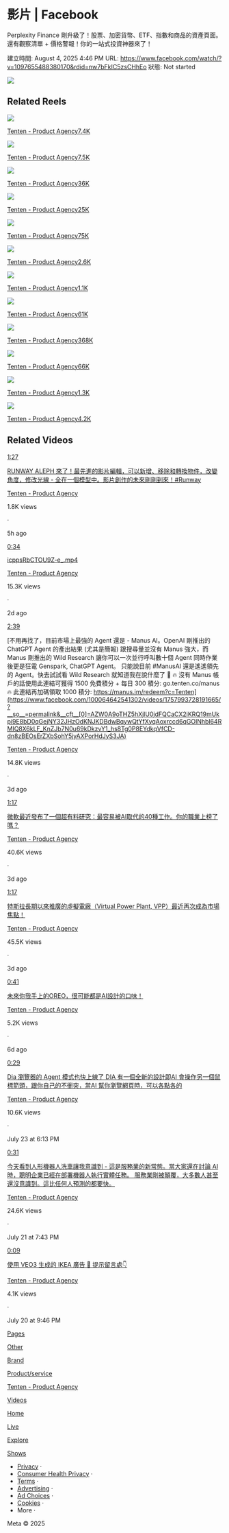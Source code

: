 # 影片 | Facebook
Perplexity Finance 剛升級了！股票、加密貨幣、ETF、指數和商品的資產頁面。還有觀察清單 + 價格警報！你的一站式投資神器來了！

建立時間: August 4, 2025 4:46 PM
URL: https://www.facebook.com/watch/?v=1097655488380170&rdid=nw7bFkIC5zsCHhEo
狀態: Not started

![](https://scontent-hou1-1.xx.fbcdn.net/v/t15.5256-10/527041414_1089455655942951_5255182507547751812_n.jpg?stp=dst-jpg_s960x960_tt6&_nc_cat=106&ccb=1-7&_nc_sid=50ce42&_nc_ohc=wo3Lpn4TE6EQ7kNvwFkeHcK&_nc_oc=AdnZIjvJr1c-okZafpPbdnYFO3ORxkWSdLYzq1oDBxM-_lmRP5MK0u7j7rAN_hA79aE&_nc_zt=23&_nc_ht=scontent-hou1-1.xx&_nc_gid=JeZS0-4k2BxeBu92OXtsqg&oh=00_AfUe3wGMOyGxvlIgDoRZkuq0cn4HYidy-Fho09JJfgHb0w&oe=68966041)

## Related Reels

![](https://scontent-hou1-1.xx.fbcdn.net/v/t15.5256-10/516539001_1059106129680462_8755841215986417065_n.jpg?stp=dst-jpg_s960x960_tt6&_nc_cat=110&ccb=1-7&_nc_sid=73dd82&_nc_ohc=JuoqKsnDIpoQ7kNvwFSEiUB&_nc_oc=AdnNET2--Wp7P6RG1M7dWbLD7qDjtKBcRz63aOmbei9JkKBcAhIxpav7v3tzJdBW2Rs&_nc_zt=23&_nc_ht=scontent-hou1-1.xx&_nc_gid=JeZS0-4k2BxeBu92OXtsqg&oh=00_AfWjOapMlbZOT_OOqr3wMlLQg_UcHkVAwz_CdupZKz5qKw&oe=6896367D)

[Tenten - Product Agency7.4K](https://www.facebook.com/reel/1385194829199570/?s=ifu)

![](https://scontent-hou1-1.xx.fbcdn.net/v/t15.5256-10/514597432_660042207080237_6661153500444747763_n.jpg?stp=dst-jpg_s960x960_tt6&_nc_cat=110&ccb=1-7&_nc_sid=73dd82&_nc_ohc=msTWpPP5waMQ7kNvwFnOXIs&_nc_oc=AdkyZzVxrI33rLLafMPMr8hQXHJtMC_meaIzCJeltsBS2CcS5tsvZnt04PndKRg-ZpY&_nc_zt=23&_nc_ht=scontent-hou1-1.xx&_nc_gid=JeZS0-4k2BxeBu92OXtsqg&oh=00_AfXDi58uTmEFxS-jiLoEj5VxJbBam53QOUTTeVLbVnHsRA&oe=68965D2D)

[Tenten - Product Agency7.5K](https://www.facebook.com/reel/1123120892966714/?s=ifu)

![](https://scontent-hou1-1.xx.fbcdn.net/v/t15.5256-10/511038689_703406805850692_7175230847707235451_n.jpg?stp=dst-jpg_s960x960_tt6&_nc_cat=100&ccb=1-7&_nc_sid=73dd82&_nc_ohc=FXexHBoElfcQ7kNvwG0NtFt&_nc_oc=AdleVz58L1jy58o1ujZvlOf9TKCk5nr58U3t-1RHfdsW3Idlx9cKitI7kfifpkbNDyk&_nc_zt=23&_nc_ht=scontent-hou1-1.xx&_nc_gid=JeZS0-4k2BxeBu92OXtsqg&oh=00_AfUhmE6rHWrQQ6L1KPjhhdvOE1qm2T8Wnpx67i-WEJFcew&oe=6896431E)

[Tenten - Product Agency36K](https://www.facebook.com/reel/1085814753436871/?s=ifu)

![](https://scontent-hou1-1.xx.fbcdn.net/v/t15.5256-10/509415290_973810274739649_8012352370944678950_n.jpg?stp=dst-jpg_s960x960_tt6&_nc_cat=109&ccb=1-7&_nc_sid=73dd82&_nc_ohc=5cZ1eY_9ocwQ7kNvwG4R_8M&_nc_oc=Adl4pqBFH2nOo1vvu1cbCQJog_wvnj1PR2h58j3wDPXsa8kUVzN3G2vhLnZmINPeNqo&_nc_zt=23&_nc_ht=scontent-hou1-1.xx&_nc_gid=JeZS0-4k2BxeBu92OXtsqg&oh=00_AfVNOr7JlciPyp75fdIJAAkx0uvTpj8Mq_lcNTw_aw-iVQ&oe=68966038)

[Tenten - Product Agency25K](https://www.facebook.com/reel/1170014361808422/?s=ifu)

![](https://scontent-hou1-1.xx.fbcdn.net/v/t15.5256-10/508381991_672360589128113_8495459785251967189_n.jpg?stp=dst-jpg_s960x960_tt6&_nc_cat=107&ccb=1-7&_nc_sid=73dd82&_nc_ohc=ZoMcx9BFFo0Q7kNvwFc4Bmn&_nc_oc=Adk23gpdK6nwHivhjgufbKW6fbHYWYcCxs9rTtRyGsxEu0EYAYrWbR4XdVkMuCctLpw&_nc_zt=23&_nc_ht=scontent-hou1-1.xx&_nc_gid=JeZS0-4k2BxeBu92OXtsqg&oh=00_AfWzYDoSmu5onNqjHipE7WO_1ZvoyJnFdHGNkunrXhC0kg&oe=68964376)

[Tenten - Product Agency75K](https://www.facebook.com/reel/2507622169600585/?s=ifu)

![](https://scontent-hou1-1.xx.fbcdn.net/v/t15.5256-10/499666596_2058744217950013_4444954246972313155_n.jpg?stp=dst-jpg_s960x960_tt6&_nc_cat=111&ccb=1-7&_nc_sid=73dd82&_nc_ohc=0D6yTGqVw3AQ7kNvwEyzCfP&_nc_oc=Adme-SAm2kNzk0eradCmzt-4X6_nkHdnGXHoeYDf9NTaxcI1Tf8W4A_ep6oLKg3Pzmc&_nc_zt=23&_nc_ht=scontent-hou1-1.xx&_nc_gid=JeZS0-4k2BxeBu92OXtsqg&oh=00_AfXnc8fn_SbLk3pNPThckrMtGXULBuHPi80mTUnuJ4vfEQ&oe=68966013)

[Tenten - Product Agency2.6K](https://www.facebook.com/reel/1723777734928105/?s=ifu)

![](https://scontent-hou1-1.xx.fbcdn.net/v/t15.5256-10/497696251_690985847200181_7342613810829144641_n.jpg?stp=dst-jpg_s960x960_tt6&_nc_cat=108&ccb=1-7&_nc_sid=73dd82&_nc_ohc=rIysjCY2C8EQ7kNvwEeVHO_&_nc_oc=Adm1SS9OmGmcruCLSCLbg-8orugeRudKMaCr3Y67QYsgaG_uCXgquAuNWJQMfHSrn-Q&_nc_zt=23&_nc_ht=scontent-hou1-1.xx&_nc_gid=JeZS0-4k2BxeBu92OXtsqg&oh=00_AfVGc7bEw_Mc55QmJUGyWjVSjmj_XvwVmIdGhzCEkXQ_uQ&oe=68964EB7)

[Tenten - Product Agency1.1K](https://www.facebook.com/reel/1876965213068395/?s=ifu)

![](https://scontent-hou1-1.xx.fbcdn.net/v/t15.5256-10/497245249_1196901781935149_7531537207072779093_n.jpg?stp=dst-jpg_s960x960_tt6&_nc_cat=110&ccb=1-7&_nc_sid=73dd82&_nc_ohc=Uy96wK_CuBgQ7kNvwEIEmmj&_nc_oc=AdkSXxynFkJky0Op6HwgT2uv2iHcQNy5ltZf149nvdD7LLd9_hGicwUOTFOI5uCgjZU&_nc_zt=23&_nc_ht=scontent-hou1-1.xx&_nc_gid=JeZS0-4k2BxeBu92OXtsqg&oh=00_AfX08pwxZFAIY2o1096xlsyVq4eXObM1MHipdgfSqDdgXA&oe=689639C2)

[Tenten - Product Agency61K](https://www.facebook.com/reel/1240347231147493/?s=ifu)

![](https://scontent-hou1-1.xx.fbcdn.net/v/t15.5256-10/495708903_697901589486225_7185767992188785287_n.jpg?stp=dst-jpg_s960x960_tt6&_nc_cat=107&ccb=1-7&_nc_sid=73dd82&_nc_ohc=fj02BDEcZOcQ7kNvwEHL0YF&_nc_oc=AdmBTsJwL5WzGmTqa9AZQ2EKVoadKM1FBVt5SZ9aQCtzCtxgcQKvuOlsoJdGlNwjvqw&_nc_zt=23&_nc_ht=scontent-hou1-1.xx&_nc_gid=JeZS0-4k2BxeBu92OXtsqg&oh=00_AfXiy1Dexfd-nGw-fQMNhQxACOtVI15LSDC9U5xnSf6qUw&oe=68963AFC)

[Tenten - Product Agency368K](https://www.facebook.com/reel/1462573611862347/?s=ifu)

![](https://scontent-hou1-1.xx.fbcdn.net/v/t15.5256-10/491697844_1009161704264649_3465122173466918481_n.jpg?stp=dst-jpg_s960x960_tt6&_nc_cat=104&ccb=1-7&_nc_sid=73dd82&_nc_ohc=L5kTgIZevQAQ7kNvwGYFv0O&_nc_oc=AdnvPau4H6_VHSMJq_tYiW_5nNGDOPY_ax1WC0SBsYb_zWOXbt9PVUHEJynv9Bb19kQ&_nc_zt=23&_nc_ht=scontent-hou1-1.xx&_nc_gid=JeZS0-4k2BxeBu92OXtsqg&oh=00_AfWritr-zNhh_rhpNmUAji8FFXdfip0d9ITzjy1ftyFXhA&oe=6896421D)

[Tenten - Product Agency66K](https://www.facebook.com/reel/1202091384973363/?s=ifu)

![](https://scontent-hou1-1.xx.fbcdn.net/v/t15.5256-10/494989410_742410118119138_6959230604202318489_n.jpg?stp=dst-jpg_s960x960_tt6&_nc_cat=103&ccb=1-7&_nc_sid=73dd82&_nc_ohc=YxiK_JQ_jngQ7kNvwH-SoKg&_nc_oc=AdncKF-740jpo3YoXsOmunEf_wlKr78pj3bSOGehcK4p8zB3rDvvxr_3XFXQ3I9QWyc&_nc_zt=23&_nc_ht=scontent-hou1-1.xx&_nc_gid=JeZS0-4k2BxeBu92OXtsqg&oh=00_AfUREgPh6L9XV0TyAk_6NaMk4Qk72nK9Fe4u9TR3g2BZBA&oe=68965C3D)

[Tenten - Product Agency1.3K](https://www.facebook.com/reel/1108805437722948/?s=ifu)

![](https://scontent-hou1-1.xx.fbcdn.net/v/t15.5256-10/495648890_626345123790782_4323996478910484614_n.jpg?stp=dst-jpg_s960x960_tt6&_nc_cat=103&ccb=1-7&_nc_sid=73dd82&_nc_ohc=TfEcvFfP_KwQ7kNvwEShYXM&_nc_oc=AdkoY8u6eZGurO5jOz91BrlaoVUeIbVg_a9xNq-hQ18DQESp5Ynzi8rFU9bt4R6vQcg&_nc_zt=23&_nc_ht=scontent-hou1-1.xx&_nc_gid=JeZS0-4k2BxeBu92OXtsqg&oh=00_AfX3Jb0zgfRcm8W6-QZyVM16-8ipqhnvxWUoFv9jOvKiOg&oe=68963B50)

[Tenten - Product Agency4.2K](https://www.facebook.com/reel/1206824421127737/?s=ifu)

## Related Videos

[1:27](https://www.facebook.com/100064642541302/videos/1054893946814049/?__so__=permalink&__cft__[0]=AZVEwQKJj1pxfEAoW8hbG2-trn7sGgn4CB9ByEu_lR7hda0SyPKG8rgEaWYFPINORgf4YZSKgT8yTcdYbTL5nbY0Dkqy2K2yUzTuJPowHZQIrIImPbQe6dGc9uMTDYddyDmu3vIyP4hAN1f72CrA1dXHmBIclXdxCX62Vk9umesEQQ)

[RUNWAY ALEPH 來了！最先進的影片編輯，可以新增、移除和轉換物件，改變角度，修改光線 - 全在一個模型中。影片創作的未來剛剛到來！#Runway](https://www.facebook.com/100064642541302/videos/1054893946814049/?__so__=permalink&__cft__[0]=AZVEwQKJj1pxfEAoW8hbG2-trn7sGgn4CB9ByEu_lR7hda0SyPKG8rgEaWYFPINORgf4YZSKgT8yTcdYbTL5nbY0Dkqy2K2yUzTuJPowHZQIrIImPbQe6dGc9uMTDYddyDmu3vIyP4hAN1f72CrA1dXHmBIclXdxCX62Vk9umesEQQ)

[Tenten - Product Agency](https://www.facebook.com/watch/100064642541302/?__cft__[0]=AZVEwQKJj1pxfEAoW8hbG2-trn7sGgn4CB9ByEu_lR7hda0SyPKG8rgEaWYFPINORgf4YZSKgT8yTcdYbTL5nbY0Dkqy2K2yUzTuJPowHZQIrIImPbQe6dGc9uMTDYddyDmu3vIyP4hAN1f72CrA1dXHmBIclXdxCX62Vk9umesEQQ&__cft__[1]=AZVEwQKJj1pxfEAoW8hbG2-trn7sGgn4CB9ByEu_lR7hda0SyPKG8rgEaWYFPINORgf4YZSKgT8yTcdYbTL5nbY0Dkqy2K2yUzTuJPowHZQIrIImPbQe6dGc9uMTDYddyDmu3vIyP4hAN1f72CrA1dXHmBIclXdxCX62Vk9umesEQQ)

1.8K views

·

5h ago

[0:34](https://www.facebook.com/100064642541302/videos/2488301388209670/?__so__=permalink&__cft__[0]=AZXVKric92bTLazBiJIGIOhTR6n3DxD2MnDko70Ha722q45R6K1RNsPLHJvw-nQ86VzcCovXDxDifHKsbC-_DwpUcDua2TAyx_XjDuWiz_nnpX0TjIPJziV61iOXTBTQsiuVyiTQ5vFZ-2fssfExPq77SGUovcJm4_lWDYXhwzXV0A)

[icppsRbCTOU9Z-e_.mp4](https://www.facebook.com/100064642541302/videos/2488301388209670/?__so__=permalink&__cft__[0]=AZXVKric92bTLazBiJIGIOhTR6n3DxD2MnDko70Ha722q45R6K1RNsPLHJvw-nQ86VzcCovXDxDifHKsbC-_DwpUcDua2TAyx_XjDuWiz_nnpX0TjIPJziV61iOXTBTQsiuVyiTQ5vFZ-2fssfExPq77SGUovcJm4_lWDYXhwzXV0A)

[Tenten - Product Agency](https://www.facebook.com/watch/100064642541302/?__cft__[0]=AZXVKric92bTLazBiJIGIOhTR6n3DxD2MnDko70Ha722q45R6K1RNsPLHJvw-nQ86VzcCovXDxDifHKsbC-_DwpUcDua2TAyx_XjDuWiz_nnpX0TjIPJziV61iOXTBTQsiuVyiTQ5vFZ-2fssfExPq77SGUovcJm4_lWDYXhwzXV0A&__cft__[1]=AZXVKric92bTLazBiJIGIOhTR6n3DxD2MnDko70Ha722q45R6K1RNsPLHJvw-nQ86VzcCovXDxDifHKsbC-_DwpUcDua2TAyx_XjDuWiz_nnpX0TjIPJziV61iOXTBTQsiuVyiTQ5vFZ-2fssfExPq77SGUovcJm4_lWDYXhwzXV0A)

15.3K views

·

2d ago

[2:39](https://www.facebook.com/100064642541302/videos/1757993728191665/?__so__=permalink&__cft__[0]=AZW0A9oTHZ5hXjlU0jdFQCaCX2iKRQ19mUkpi9E8bD0qGejNY32JHzOdKNJKDBdwBqywQtYfXyqAoxrccd6qGOlNhbl64RMIQ8X6kLF_KnZJb7N0u69kDkzvY1_hs8Tg0P8EYdkqVfCD-dn8zBEOsErZXbSohY5jyAXPorHdJyS3JA)

[不用再找了，目前市場上最強的 Agent 還是 - Manus AI。OpenAI 剛推出的 ChatGPT Agent 的產出結果 (尤其是簡報) 跟搜尋量並沒有 Manus 強大，而 Manus 剛推出的 Wild Research 讓你可以一次並行呼叫數十個 Agent 同時作業後更是狂電 Genspark, ChatGPT Agent。 只能說目前 #ManusAI 還是遙遙領先的 Agent。快去試試看 Wild Research 就知道我在說什麼了 🙂 🔥 沒有 Manus 帳戶的話使用此連結可獲得 1500 免費積分 + 每日 300 積分: go.tenten.co/manus 🔥 此連結再加碼領取 1000 積分: https://manus.im/redeem?c=Tenten](https://www.facebook.com/100064642541302/videos/1757993728191665/?__so__=permalink&__cft__[0]=AZW0A9oTHZ5hXjlU0jdFQCaCX2iKRQ19mUkpi9E8bD0qGejNY32JHzOdKNJKDBdwBqywQtYfXyqAoxrccd6qGOlNhbl64RMIQ8X6kLF_KnZJb7N0u69kDkzvY1_hs8Tg0P8EYdkqVfCD-dn8zBEOsErZXbSohY5jyAXPorHdJyS3JA)

[Tenten - Product Agency](https://www.facebook.com/watch/100064642541302/?__cft__[0]=AZW0A9oTHZ5hXjlU0jdFQCaCX2iKRQ19mUkpi9E8bD0qGejNY32JHzOdKNJKDBdwBqywQtYfXyqAoxrccd6qGOlNhbl64RMIQ8X6kLF_KnZJb7N0u69kDkzvY1_hs8Tg0P8EYdkqVfCD-dn8zBEOsErZXbSohY5jyAXPorHdJyS3JA&__cft__[1]=AZW0A9oTHZ5hXjlU0jdFQCaCX2iKRQ19mUkpi9E8bD0qGejNY32JHzOdKNJKDBdwBqywQtYfXyqAoxrccd6qGOlNhbl64RMIQ8X6kLF_KnZJb7N0u69kDkzvY1_hs8Tg0P8EYdkqVfCD-dn8zBEOsErZXbSohY5jyAXPorHdJyS3JA)

14.8K views

·

3d ago

[1:17](https://www.facebook.com/100064642541302/videos/2217135638731419/?__so__=permalink&__cft__[0]=AZVsffmrFqoqfGvs23oxvzG948eHGH6SxUWqxUVuFxV3yBzm4M8mCQhGwU_tj1fGEyC_IGZPBQ2vEscow6iv6N469aSjf-7TXL6Hx0aHkCb7Yu5e--9QXzPm7lWiRyzWNDiE2K3AULbDivJ3UU61X_0Zpsdr5Nwae9UfiebFXeNP5A)

[微軟最近發布了一個超有料研究：最容易被AI取代的40種工作。你的職業上榜了嗎？](https://www.facebook.com/100064642541302/videos/2217135638731419/?__so__=permalink&__cft__[0]=AZVsffmrFqoqfGvs23oxvzG948eHGH6SxUWqxUVuFxV3yBzm4M8mCQhGwU_tj1fGEyC_IGZPBQ2vEscow6iv6N469aSjf-7TXL6Hx0aHkCb7Yu5e--9QXzPm7lWiRyzWNDiE2K3AULbDivJ3UU61X_0Zpsdr5Nwae9UfiebFXeNP5A)

[Tenten - Product Agency](https://www.facebook.com/watch/100064642541302/?__cft__[0]=AZVsffmrFqoqfGvs23oxvzG948eHGH6SxUWqxUVuFxV3yBzm4M8mCQhGwU_tj1fGEyC_IGZPBQ2vEscow6iv6N469aSjf-7TXL6Hx0aHkCb7Yu5e--9QXzPm7lWiRyzWNDiE2K3AULbDivJ3UU61X_0Zpsdr5Nwae9UfiebFXeNP5A&__cft__[1]=AZVsffmrFqoqfGvs23oxvzG948eHGH6SxUWqxUVuFxV3yBzm4M8mCQhGwU_tj1fGEyC_IGZPBQ2vEscow6iv6N469aSjf-7TXL6Hx0aHkCb7Yu5e--9QXzPm7lWiRyzWNDiE2K3AULbDivJ3UU61X_0Zpsdr5Nwae9UfiebFXeNP5A)

40.6K views

·

3d ago

[1:17](https://www.facebook.com/100064642541302/videos/2565019287187530/?__so__=permalink&__cft__[0]=AZUsJ7TsBY7xVLuoLHpOqq1XAjbd7vMq10rZe3J7o5yhCDdES3EM-yLMd5eGf0QGobH1PsxjxqNuYev4eHDpSVPXsqI5dRCmdTFVUte5OE_4tqgpxXgsjmOMADBywAqKQBdz_0bIEWMxCRn9RnGqpYmWogpxDqLkpOJHeM6OfF99ew)

[特斯拉長期以來推廣的虛擬電廠（Virtual Power Plant, VPP）最近再次成為市場焦點！](https://www.facebook.com/100064642541302/videos/2565019287187530/?__so__=permalink&__cft__[0]=AZUsJ7TsBY7xVLuoLHpOqq1XAjbd7vMq10rZe3J7o5yhCDdES3EM-yLMd5eGf0QGobH1PsxjxqNuYev4eHDpSVPXsqI5dRCmdTFVUte5OE_4tqgpxXgsjmOMADBywAqKQBdz_0bIEWMxCRn9RnGqpYmWogpxDqLkpOJHeM6OfF99ew)

[Tenten - Product Agency](https://www.facebook.com/watch/100064642541302/?__cft__[0]=AZUsJ7TsBY7xVLuoLHpOqq1XAjbd7vMq10rZe3J7o5yhCDdES3EM-yLMd5eGf0QGobH1PsxjxqNuYev4eHDpSVPXsqI5dRCmdTFVUte5OE_4tqgpxXgsjmOMADBywAqKQBdz_0bIEWMxCRn9RnGqpYmWogpxDqLkpOJHeM6OfF99ew&__cft__[1]=AZUsJ7TsBY7xVLuoLHpOqq1XAjbd7vMq10rZe3J7o5yhCDdES3EM-yLMd5eGf0QGobH1PsxjxqNuYev4eHDpSVPXsqI5dRCmdTFVUte5OE_4tqgpxXgsjmOMADBywAqKQBdz_0bIEWMxCRn9RnGqpYmWogpxDqLkpOJHeM6OfF99ew)

45.5K views

·

3d ago

[0:41](https://www.facebook.com/100064642541302/videos/1644840062864193/?__so__=permalink&__cft__[0]=AZWRocLeRuv9H-b8XHRmNggoK5iWNpiOBKvyOkRuhCzyJJL5un6UB14FbTNU3hO9XjxubFmvP4wozZWwL9o5EHic5RvygHcnxIXUma_cHMIbr8jYisOvwETAlRQLTNJTrHvR7qppwN3yIUf1QL6LTuHWFFZnLPHFYMPC5APti4bc4w)

[未來你我手上的OREO，很可能都是AI設計的口味！](https://www.facebook.com/100064642541302/videos/1644840062864193/?__so__=permalink&__cft__[0]=AZWRocLeRuv9H-b8XHRmNggoK5iWNpiOBKvyOkRuhCzyJJL5un6UB14FbTNU3hO9XjxubFmvP4wozZWwL9o5EHic5RvygHcnxIXUma_cHMIbr8jYisOvwETAlRQLTNJTrHvR7qppwN3yIUf1QL6LTuHWFFZnLPHFYMPC5APti4bc4w)

[Tenten - Product Agency](https://www.facebook.com/watch/100064642541302/?__cft__[0]=AZWRocLeRuv9H-b8XHRmNggoK5iWNpiOBKvyOkRuhCzyJJL5un6UB14FbTNU3hO9XjxubFmvP4wozZWwL9o5EHic5RvygHcnxIXUma_cHMIbr8jYisOvwETAlRQLTNJTrHvR7qppwN3yIUf1QL6LTuHWFFZnLPHFYMPC5APti4bc4w&__cft__[1]=AZWRocLeRuv9H-b8XHRmNggoK5iWNpiOBKvyOkRuhCzyJJL5un6UB14FbTNU3hO9XjxubFmvP4wozZWwL9o5EHic5RvygHcnxIXUma_cHMIbr8jYisOvwETAlRQLTNJTrHvR7qppwN3yIUf1QL6LTuHWFFZnLPHFYMPC5APti4bc4w)

5.2K views

·

6d ago

[0:29](https://www.facebook.com/100064642541302/videos/1248705920370478/?__so__=permalink&__cft__[0]=AZXJ71EDcm8Ng14dqeyJ39NFAev_6tqLTuJcYmamC-Q8DY3Z8PD8PTgXAquL0vOs3xkFO8ge5Ws1pHqHgCIziveGVfYN2DQjUzt5SkwHgZryLulHf_Bj2irgMVBJVk-oGUuyECQpBUoatiC7Puo4ljDwk748runM2kuDjo_QqTfeGw)

[Dia 瀏覽器的 Agent 模式也快上線了 DIA 有一個全新的設計即AI 會操作另一個鼠標箭頭，跟你自己的不衝突，當AI 幫你瀏覽網頁時，可以各點各的](https://www.facebook.com/100064642541302/videos/1248705920370478/?__so__=permalink&__cft__[0]=AZXJ71EDcm8Ng14dqeyJ39NFAev_6tqLTuJcYmamC-Q8DY3Z8PD8PTgXAquL0vOs3xkFO8ge5Ws1pHqHgCIziveGVfYN2DQjUzt5SkwHgZryLulHf_Bj2irgMVBJVk-oGUuyECQpBUoatiC7Puo4ljDwk748runM2kuDjo_QqTfeGw)

[Tenten - Product Agency](https://www.facebook.com/watch/100064642541302/?__cft__[0]=AZXJ71EDcm8Ng14dqeyJ39NFAev_6tqLTuJcYmamC-Q8DY3Z8PD8PTgXAquL0vOs3xkFO8ge5Ws1pHqHgCIziveGVfYN2DQjUzt5SkwHgZryLulHf_Bj2irgMVBJVk-oGUuyECQpBUoatiC7Puo4ljDwk748runM2kuDjo_QqTfeGw&__cft__[1]=AZXJ71EDcm8Ng14dqeyJ39NFAev_6tqLTuJcYmamC-Q8DY3Z8PD8PTgXAquL0vOs3xkFO8ge5Ws1pHqHgCIziveGVfYN2DQjUzt5SkwHgZryLulHf_Bj2irgMVBJVk-oGUuyECQpBUoatiC7Puo4ljDwk748runM2kuDjo_QqTfeGw)

10.6K views

·

July 23 at 6:13 PM

[0:31](https://www.facebook.com/100064642541302/videos/1411960036721059/?__so__=permalink&__cft__[0]=AZUUTO4oPwRfusObLE6IXWBlQad-S_NLzUOWBcjSe1fgbnwhqEm1vcOhsrkfE981e_5ellZqihuBK7OlkE1hm5X4yMNho_OFbZIRjsUIya0uHtuBgOLxOXMvARB-u5MKOZB4xwZaoMnoEsYFb_w1NC5jQB6CsptBinWKsZOdFFE6jw)

[今天看到人形機器人洗車讓我意識到 - 這是服務業的新常態。當大家還在討論 AI 時，聰明企業已經在部署機器人執行實體任務。 服務業剛被顛覆，大多數人甚至還沒意識到。這比任何人預測的都要快。](https://www.facebook.com/100064642541302/videos/1411960036721059/?__so__=permalink&__cft__[0]=AZUUTO4oPwRfusObLE6IXWBlQad-S_NLzUOWBcjSe1fgbnwhqEm1vcOhsrkfE981e_5ellZqihuBK7OlkE1hm5X4yMNho_OFbZIRjsUIya0uHtuBgOLxOXMvARB-u5MKOZB4xwZaoMnoEsYFb_w1NC5jQB6CsptBinWKsZOdFFE6jw)

[Tenten - Product Agency](https://www.facebook.com/watch/100064642541302/?__cft__[0]=AZUUTO4oPwRfusObLE6IXWBlQad-S_NLzUOWBcjSe1fgbnwhqEm1vcOhsrkfE981e_5ellZqihuBK7OlkE1hm5X4yMNho_OFbZIRjsUIya0uHtuBgOLxOXMvARB-u5MKOZB4xwZaoMnoEsYFb_w1NC5jQB6CsptBinWKsZOdFFE6jw&__cft__[1]=AZUUTO4oPwRfusObLE6IXWBlQad-S_NLzUOWBcjSe1fgbnwhqEm1vcOhsrkfE981e_5ellZqihuBK7OlkE1hm5X4yMNho_OFbZIRjsUIya0uHtuBgOLxOXMvARB-u5MKOZB4xwZaoMnoEsYFb_w1NC5jQB6CsptBinWKsZOdFFE6jw)

24.6K views

·

July 21 at 7:43 PM

[0:09](https://www.facebook.com/100064642541302/videos/606834195822523/?__so__=permalink&__cft__[0]=AZU8iKbDm94KjeqkITDake-al_GElGRdD8yo7hHVXHwQIah6liDtrmHkeegdcSco0GnaMXhLAKkyjBPIj-mnSLF7D16YoEQ5uJeRL3F7ZmC74OoP94_dAkEVslSny5NWUkMayKvoXk5lcpjRaA3ZhnyJImpHMSvsbIbsbepOKnkoGw)

[使用 VEO3 生成的 IKEA 廣告 🤯 提示留言處👇](https://www.facebook.com/100064642541302/videos/606834195822523/?__so__=permalink&__cft__[0]=AZU8iKbDm94KjeqkITDake-al_GElGRdD8yo7hHVXHwQIah6liDtrmHkeegdcSco0GnaMXhLAKkyjBPIj-mnSLF7D16YoEQ5uJeRL3F7ZmC74OoP94_dAkEVslSny5NWUkMayKvoXk5lcpjRaA3ZhnyJImpHMSvsbIbsbepOKnkoGw)

[Tenten - Product Agency](https://www.facebook.com/watch/100064642541302/?__cft__[0]=AZU8iKbDm94KjeqkITDake-al_GElGRdD8yo7hHVXHwQIah6liDtrmHkeegdcSco0GnaMXhLAKkyjBPIj-mnSLF7D16YoEQ5uJeRL3F7ZmC74OoP94_dAkEVslSny5NWUkMayKvoXk5lcpjRaA3ZhnyJImpHMSvsbIbsbepOKnkoGw&__cft__[1]=AZU8iKbDm94KjeqkITDake-al_GElGRdD8yo7hHVXHwQIah6liDtrmHkeegdcSco0GnaMXhLAKkyjBPIj-mnSLF7D16YoEQ5uJeRL3F7ZmC74OoP94_dAkEVslSny5NWUkMayKvoXk5lcpjRaA3ZhnyJImpHMSvsbIbsbepOKnkoGw)

4.1K views

·

July 20 at 9:46 PM

[Pages](https://www.facebook.com/pages/category/)

[Other](https://www.facebook.com/pages/category/topic-other/)

[Brand](https://www.facebook.com/pages/category/brand/)

[Product/service](https://www.facebook.com/pages/category/product-service/)

[Tenten - Product Agency](https://www.facebook.com/tentencreative/)

[Videos](https://www.facebook.com/tentencreative/videos/)

[Home](https://www.facebook.com/watch/)

[Live](https://www.facebook.com/watch/live/?ref=watch)

[Explore](https://www.facebook.com/watch/topic/)

[Shows](https://www.facebook.com/watch/shows/)

- [Privacy](https://www.facebook.com/privacy/policy/?entry_point=comet_dropdown) ·
- [Consumer Health Privacy](https://www.facebook.com/privacy/policies/health/) ·
- [Terms](https://www.facebook.com/policies?ref=pf) ·
- [Advertising](https://www.facebook.com/business/) ·
- [Ad Choices](https://www.facebook.com/help/568137493302217)  ·
- [Cookies](https://www.facebook.com/policies/cookies/) ·
- More ·

Meta © 2025